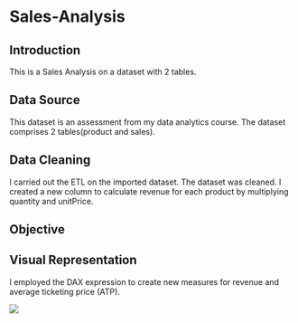 # Sales-Analysis

## Introduction
This is a Sales Analysis on a dataset with 2 tables.

## Data Source
This dataset is an assessment from my data analytics course. The dataset comprises 2 tables(product and sales).

## Data Cleaning 
I carried out the ETL on the imported dataset. The dataset was cleaned. I created a new column to calculate revenue for each product by multiplying quantity and unitPrice. 

## Objective



## Visual Representation
I employed the DAX expression to create new measures for revenue and average ticketing price (ATP).

![](RevenueView.jpg)











